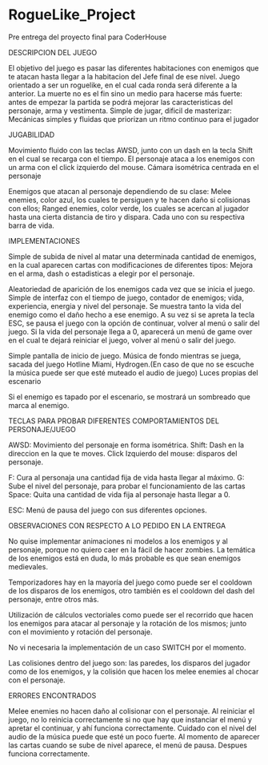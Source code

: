 # RogueLike_Project
 Pre entrega del proyecto final para CoderHouse

DESCRIPCION DEL JUEGO

El objetivo del juego es pasar las diferentes habitaciones con enemigos que te atacan hasta llegar a la habitacion del Jefe final de ese nivel.
Juego orientado a ser un roguelike, en el cual cada ronda será diferente a la anterior. 
La muerte no es el fin sino un medio para hacerse más fuerte: antes de empezar la partida se podrá mejorar las caracteristicas del personaje, arma y vestimenta.
Simple de jugar, dificil de masterizar: Mecánicas simples y fluidas que priorizan un ritmo continuo para el jugador 

JUGABILIDAD

Movimiento fluido con las teclas AWSD, junto con un dash en la tecla Shift en el cual se recarga con el tiempo.
El personaje ataca a los enemigos con un arma con el click izquierdo del mouse.
Cámara isométrica centrada en el personaje

Enemigos que atacan al personaje dependiendo de su clase: Melee enemies, color azul, los cuales te persiguen y te hacen daño si colisionas con ellos; Ranged enemies, color verde, los cuales se acercan al jugador hasta una cierta distancia de tiro y dispara. Cada uno con su respectiva barra de vida.

IMPLEMENTACIONES

Simple de subida de nivel al matar una determinada cantidad de enemigos, en la cual aparecen cartas con modificaciones de diferentes tipos: Mejora en el arma, dash o estadisticas a elegir por el personaje.

Aleatoriedad de aparición de los enemigos cada vez que se inicia el juego.
Simple de interfaz con el tiempo de juego, contador de enemigos; vida, experiencia, energia y nivel del personaje.
Se muestra tanto la vida del enemigo como el daño hecho a ese enemigo.
A su vez si se apreta la tecla ESC, se pausa el juego con la opción de continuar, volver al menú o salir del juego. 
Si la vida del personaje llega a 0, aparecerá un menú de game over en el cual te dejará reiniciar el juego, volver al menú o salir del juego.

Simple pantalla de inicio de juego.
Música de fondo mientras se juega, sacada del juego Hotline Miami, Hydrogen.(En caso de que no se escuche la música puede ser que esté muteado el audio de juego)
Luces propias del escenario

Si el enemigo es tapado por el escenario, se mostrará un sombreado que marca al enemigo.

TECLAS PARA PROBAR DIFERENTES COMPORTAMIENTOS DEL PERSONAJE/JUEGO

AWSD: Movimiento del personaje en forma isométrica.
Shift: Dash en la direccion en la que te moves.
Click Izquierdo del mouse: disparos del personaje.

F: Cura al personaja una cantidad fija de vida hasta llegar al máximo.
G: Sube el nivel del personaje, para probar el funcionamiento de las cartas
Space: Quita una cantidad de vida fija al personaje hasta llegar a 0.

ESC: Menú de pausa del juego con sus diferentes opciones.

OBSERVACIONES CON RESPECTO A LO PEDIDO EN LA ENTREGA

No quise implementar animaciones ni modelos a los enemigos y al personaje, porque no quiero caer en la fácil de hacer zombies. La temática de los enemigos está en duda, lo más probable es que sean enemigos medievales.

Temporizadores hay en la mayoría del juego como puede ser el cooldown de los disparos de los enemigos, otro también es el cooldown del dash del personaje, entre otros más.

Utilización de cálculos vectoriales como puede ser el recorrido que hacen los enemigos para atacar al personaje y la rotación de los mismos; junto con el movimiento y rotación del personaje.

No vi necesaria la implementación de un caso SWITCH por el momento.

Las colisiones dentro del juego son: las paredes, los disparos del jugador como de los enemigos, y la colisión que hacen los melee enemies al chocar con el personaje.

ERRORES ENCONTRADOS 

Melee enemies no hacen daño al colisionar con el personaje.
Al reiniciar el juego, no lo reinicia correctamente si no que hay que instanciar el menú y apretar el continuar, y ahí funciona correctamente.
Cuidado con el nivel del audio de la música puede que esté un poco fuerte.
Al momento de aparecer las cartas cuando se sube de nivel aparece, el menú de pausa. Despues funciona correctamente.
